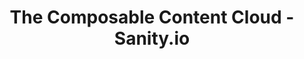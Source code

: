 ---
name: sanity

host: sanity.io
origin: https://sanity.io
pathname: /
search: 
href: https://sanity.io/
title: The Composable Content Cloud - Sanity.io

ogTitle: The Composable Content Cloud - Sanity.io

twitterTitle: ''

description: >-
  Build remarkable experiences at scale. Sanity is a customizable solution that
  treats content as data to power your digital strategy.

ogDescription: >-
  Build remarkable experiences at scale. Sanity is a customizable solution that
  treats content as data to power your digital strategy.

image: https://cdn.sanity.io/images/3do82whm/next/99a373b08c338e0e1bf2c0fda5e0e29c0886cb64-3560x1872.png?rect=0,1,3560,1869&w=1200&h=630&fm=png&fit=fill&auto=format
ogImage: https://cdn.sanity.io/images/3do82whm/next/99a373b08c338e0e1bf2c0fda5e0e29c0886cb64-3560x1872.png?rect=0,1,3560,1869&w=1200&h=630&fm=png&fit=fill&auto=format
twitterImage: 
keywords: 
logo: 
---